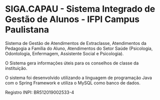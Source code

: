 # SIGA.CAPAU - Sistema Integrado de Gestão de Alunos - IFPI Campus Paulistana

Sistema de Gestão de Atendimentos de Extraclasse, Atendimentos da Pedagogia a Família do Aluno, Atendimentos do Setor Saúde (Psicologia, Odontologia, Enfermagem, Assistente Social e Psicologia).

O Sistema gera informações úteis para os conselhos de classe da instituição.

O sistema foi desenvolvido utilizando a linguagem de programação Java com o Spring Framework e utiliza o MySQL como banco de dados.

Registro INPI: BR512019002533-4
